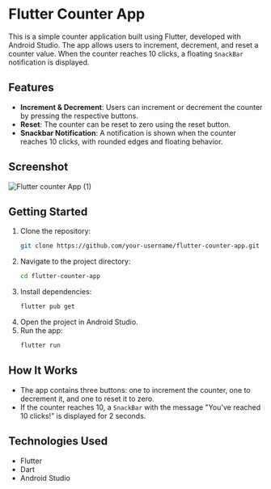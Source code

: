 
# Flutter Counter App

This is a simple counter application built using Flutter, developed with Android Studio. The app allows users to increment, decrement, and reset a counter value. When the counter reaches 10 clicks, a floating `SnackBar` notification is displayed.

## Features

- **Increment & Decrement**: Users can increment or decrement the counter by pressing the respective buttons.
- **Reset**: The counter can be reset to zero using the reset button.
- **Snackbar Notification**: A notification is shown when the counter reaches 10 clicks, with rounded edges and floating behavior.

## Screenshot
![Flutter counter App (1)](https://github.com/user-attachments/assets/0bb76045-4cd4-4ddc-919c-fe0e0ceede96)

## Getting Started

1. Clone the repository:
   ```bash
   git clone https://github.com/your-username/flutter-counter-app.git
   ```
2. Navigate to the project directory:
   ```bash
   cd flutter-counter-app
   ```
3. Install dependencies:
   ```bash
   flutter pub get
   ```
4. Open the project in Android Studio.
5. Run the app:
   ```bash
   flutter run
   ```

## How It Works

- The app contains three buttons: one to increment the counter, one to decrement it, and one to reset it to zero.
- If the counter reaches 10, a `SnackBar` with the message "You've reached 10 clicks!" is displayed for 2 seconds.

## Technologies Used

- Flutter
- Dart
- Android Studio

